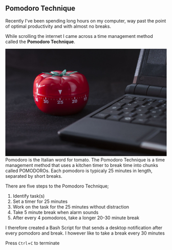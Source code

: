 ## Pomodoro Technique

Recently I've been spending long hours on my computer, way past the point of optimal productivity and with almost no breaks.

While scrolling the internet I came across a time management method called the **Pomodoro Technique**.

![pomodoro.timer](pomodoro.jpeg)
Pomodoro is the Italian word for tomato.
The Pomodoro Technique is a time management method that uses a kitchen timer to break time into chunks called POMODOROs.
Each pomodoro is typicaly 25 minutes in length, separated by short breaks.

There are five steps to the Pomodoro Technique;
1. Identify task(s)
2. Set a timer for 25 minutes
3. Work on the task for the 25 minutes without distraction
4. Take 5 minute break when alarm sounds
5. After every 4 pomodoros, take a longer 20-30 minute break

I therefore created a Bash Script for that sends a desktop notification after every pomodoro and break. 
I however like to take a break every 30 minutes

Press `Ctrl`+`C` to terminate
